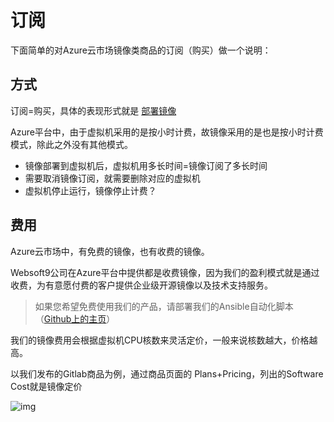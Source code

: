 # 订阅

下面简单的对Azure云市场镜像类商品的订阅（购买）做一个说明：

## 方式

订阅=购买，具体的表现形式就是 [部署镜像](/zh/stack-deployment.md)

Azure平台中，由于虚拟机采用的是按小时计费，故镜像采用的是也是按小时计费模式，除此之外没有其他模式。

- 镜像部署到虚拟机后，虚拟机用多长时间=镜像订阅了多长时间
- 需要取消镜像订阅，就需要删除对应的虚拟机
- 虚拟机停止运行，镜像停止计费？

## 费用

Azure云市场中，有免费的镜像，也有收费的镜像。

Websoft9公司在Azure平台中提供都是收费镜像，因为我们的盈利模式就是通过收费，为有意愿付费的客户提供企业级开源镜像以及技术支持服务。

> 如果您希望免费使用我们的产品，请部署我们的Ansible自动化脚本（[Github上的主页](https://github.com/websoft9)）

我们的镜像费用会根据虚拟机CPU核数来灵活定价，一般来说核数越大，价格越高。

以我们发布的Gitlab商品为例，通过商品页面的 Plans+Pricing，列出的Software Cost就是镜像定价

![img](https://libs.websoft9.com/Websoft9/DocsPicture/zh/azure/azure-fee-websoft9.png)